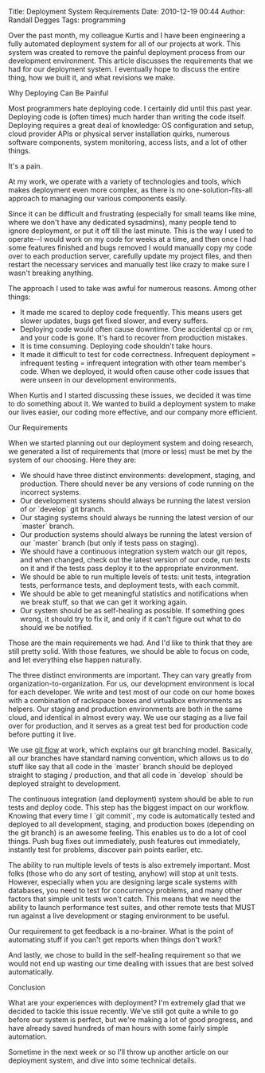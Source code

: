 Title: Deployment System Requirements
Date: 2010-12-19 00:44
Author: Randall Degges
Tags: programming


Over the past month, my colleague Kurtis and I have been engineering a fully
automated deployment system for all of our projects at work. This system was
created to remove the painful deployment process from our development
environment. This article discusses the requirements that we had for our
deployment system. I eventually hope to discuss the entire thing, how we built
it, and what revisions we make.

Why Deploying Can Be Painful

Most programmers hate deploying code. I certainly did until this past year.
Deploying code is (often times) much harder than writing the code itself.
Deploying requires a great deal of knowledge: OS configuration and setup, cloud
provider APIs or physical server installation quirks, numerous software
components, system monitoring, access lists, and a lot of other things.

It's a pain.

At my work, we operate with a variety of technologies and tools, which makes
deployment even more complex, as there is no one-solution-fits-all approach to
managing our various components easily.

Since it can be difficult and frustrating (especially for small teams like mine,
where we don't have any dedicated sysadmins), many people tend to ignore
deployment, or put it off till the last minute. This is the way I used to
operate--I would work on my code for weeks at a time, and then once I had some
features finished and bugs removed I would manually copy my code over to each
production server, carefully update my project files, and then restart the
necessary services and manually test like crazy to make sure I wasn't breaking
anything.

The approach I used to take was awful for numerous reasons. Among other things:

-   It made me scared to deploy code frequently. This means users get slower
    updates, bugs get fixed slower, and every suffers.
-   Deploying code would often cause downtime. One accidental cp or rm, and your
    code is gone. It's hard to recover from production mistakes.
-   It is time consuming. Deploying code shouldn't take hours.
-   It made it difficult to test for code correctness. Infrequent deployment =
    infrequent testing = infrequent integration with other team member's code.
    When we deployed, it would often cause other code issues that were unseen in
    our development environments.

When Kurtis and I started discussing these issues, we decided it was time to do
something about it. We wanted to build a deployment system to make our lives
easier, our coding more effective, and our company more efficient.

Our Requirements

When we started planning out our deployment system and doing research, we
generated a list of requirements that (more or less) must be met by the system
of our choosing. Here they are:

-   We should have three distinct environments: development, staging, and
    production. There should never be any versions of code running on the
    incorrect systems.
-   Our development systems should always be running the latest version of or
    \`develop\` git branch.
-   Our staging systems should always be running the latest version of our
    \`master\` branch.
-   Our production systems should always be running the latest version of our
    \`master\` branch (but only if tests pass on staging).
-   We should have a continuous integration system watch our git repos, and when
    changed, check out the latest version of our code, run tests on it and if
    the tests pass deploy it to the appropriate environment.
-   We should be able to run multiple levels of tests: unit tests, integration
    tests, performance tests, and deployment tests, with each commit.
-   We should be able to get meaningful statistics and notifications when we
    break stuff, so that we can get it working again.
-   Our system should be as self-healing as possible. If something goes wrong,
    it should try to fix it, and only if it can't figure out what to do should
    we be notified.

Those are the main requirements we had. And I'd like to think that they are
still pretty solid. With those features, we should be able to focus on code, and
let everything else happen naturally.

The three distinct environments are important. They can vary greatly from
organization-to-organization. For us, our development environment is local for
each developer. We write and test most of our code on our home boxes with a
combination of rackspace boxes and virtualbox environments as helpers. Our
staging and production environments are both in the same cloud, and identical in
almost every way. We use our staging as a live fail over for production, and it
serves as a great test bed for production code before putting it live.

We use [git flow][] at work, which explains our git branching model. Basically,
all our branches have standard naming convention, which allows us to do stuff
like say that all code in the \`master\` branch should be deployed straight to
staging / production, and that all code in \`develop\` should be deployed
straight to development.

The continuous integration (and deployment) system should be able to run tests
and deploy code. This step has the biggest impact on our workflow. Knowing that
every time I \`git commit\`, my code is automatically tested and deployed to all
development, staging, and production boxes (depending on the git branch) is an
awesome feeling. This enables us to do a lot of cool things. Push bug fixes out
immediately, push features out immediately, instantly test for problems,
discover pain points earlier, etc.

The ability to run multiple levels of tests is also extremely important. Most
folks (those who do any sort of testing, anyhow) will stop at unit tests.
However, especially when you are designing large scale systems with databases,
you need to test for concurrency problems, and many other factors that simple
unit tests won't catch. This means that we need the ability to launch
performance test suites, and other remote tests that MUST run against a live
development or staging environment to be useful.

Our requirement to get feedback is a no-brainer. What is the point of automating
stuff if you can't get reports when things don't work?

And lastly, we chose to build in the self-healing requirement so that we would
not end up wasting our time dealing with issues that are best solved
automatically.

Conclusion

What are your experiences with deployment? I'm extremely glad that we decided to
tackle this issue recently. We've still got quite a while to go before our
system is perfect, but we're making a lot of good progress, and have already
saved hundreds of man hours with some fairly simple automation.

Sometime in the next week or so I'll throw up another article on our deployment
system, and dive into some technical details.

  [git flow]: http://jeffkreeftmeijer.com/2010/why-arent-you-using-git-flow/
    "git flow"

